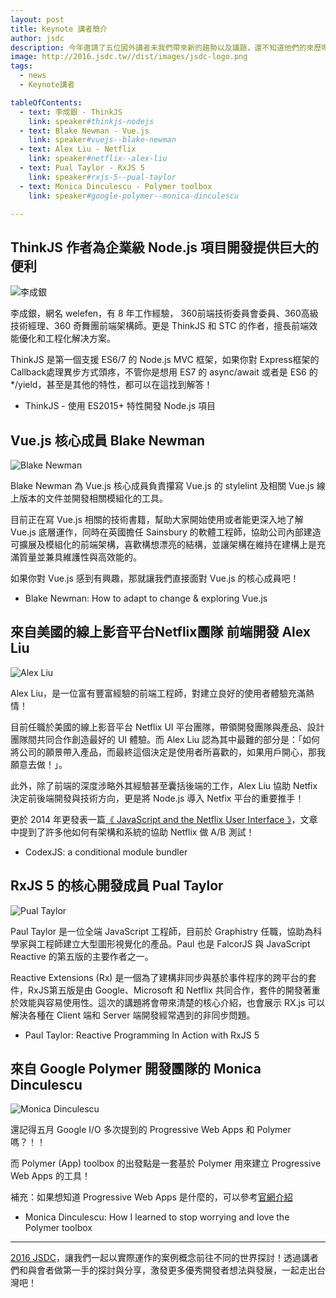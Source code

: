 ```yaml
---
layout: post
title: Keynote 講者簡介
author: jsdc
description: 今年邀請了五位國外講者未我們帶來新的趨勢以及議題，還不知道他們的來歷嗎？快進來瞧瞧！
image: http://2016.jsdc.tw//dist/images/jsdc-logo.png
tags:
  - news
  - Keynote講者

tableOfContents:
  - text: 李成銀 - ThinkJS
    link: speaker#thinkjs-nodejs
  - text: Blake Newman - Vue.js
    link: speaker#vuejs--blake-newman
  - text: Alex Liu - Netflix
    link: speaker#netflix--alex-liu
  - text: Pual Taylor - RxJS 5
    link: speaker#rxjs-5--pual-taylor
  - text: Monica Dinculescu - Polymer toolbox
    link: speaker#google-polymer--monica-dinculescu

---
```


## ThinkJS 作者為企業級 Node.js 項目開發提供巨大的便利

![李成銀](http://2016.jsdc.tw/dist/images/speakers/li-cheng-yin.png)

李成銀，網名 welefen，有 8 年工作經驗， 360前端技術委員會委員、360高級技術經理、360 奇舞團前端架構師。更是 ThinkJS 和 STC 的作者，擅長前端效能優化和工程化解决方案。

ThinkJS 是第一個支援 ES6/7 的 Node.js MVC 框架，如果你對 Express框架的Callback處理異步方式頭疼，不管你是想用 ES7 的 async/await 或者是 ES6 的 */yield，甚至是其他的特性，都可以在這找到解答！

- ThinkJS - 使用 ES2015+ 特性開發 Node.js 項目

## Vue.js 核心成員 Blake Newman

![Blake Newman](http://2016.jsdc.tw/dist/images/speakers/blake-newman-render.png)

Blake Newman 為 Vue.js 核心成員負責攥寫 Vue.js 的 stylelint 及相關 Vue.js 線上版本的文件並開發相關模組化的工具。

目前正在寫 Vue.js 相關的技術書籍，幫助大家開始使用或者能更深入地了解 Vue.js 底層運作，同時在英國擔任 Sainsbury 的軟體工程師，協助公司內部建造可擴展及模組化的前端架構，喜歡構想漂亮的結構，並讓架構在維持在建構上是充滿質量並兼具維護性與高效能的。

如果你對 Vue.js 感到有興趣，那就讓我們直接面對 Vue.js 的核心成員吧！

- Blake Newman: How to adapt to change & exploring Vue.js


## 來自美國的線上影音平台Netflix團隊 前端開發 Alex Liu

![Alex Liu](http://2016.jsdc.tw/dist/images/speakers/alex-liu.png)

Alex Liu，是一位富有豐富經驗的前端工程師，對建立良好的使用者體驗充滿熱情！

目前任職於美國的線上影音平台 Netflix UI 平台團隊，帶領開發團隊與產品、設計團隊間共同合作創造最好的 UI 體驗。而 Alex Liu 認為其中最難的部分是：「如何將公司的願景帶入產品，而最終這個決定是使用者所喜歡的，如果用戶開心，那我願意去做！」。

此外，除了前端的深度涉略外其經驗甚至囊括後端的工作，Alex Liu 協助 Netfix 決定前後端開發與技術方向，更是將 Node.js 導入 Netfix 平台的重要推手！

更於 2014 年更發表一篇[《 JavaScript and the Netflix User Interface 》](http://queue.acm.org/detail.cfm?id=2677720)，文章中提到了許多他如何有架構和系統的協助 Netflix 做 A/B 測試！

- CodexJS: a conditional module bundler

## RxJS 5 的核心開發成員 Pual Taylor

![Pual Taylor](http://2016.jsdc.tw/dist/images/speakers/paul.jpg)

Paul Taylor 是一位全端 JavaScript 工程師，目前於 Graphistry 任職，協助為科學家與工程師建立大型圖形視覺化的產品。Paul 也是 FalcorJS 與 JavaScript Reactive 的第五版的主要作者之一。

Reactive Extensions (Rx) 是一個為了建構非同步與基於事件程序的跨平台的套件，RxJS第五版是由 Google、Microsoft 和 Netflix 共同合作，套件的開發著重於效能與容易使用性。這次的講題將會帶來清楚的核心介紹，也會展示 RX.js 可以解決各種在 Client 端和 Server 端開發經常遇到的非同步問題。

- Paul Taylor: Reactive Programming In Action with RxJS 5

## 來自 Google Polymer 開發團隊的 Monica Dinculescu

![Monica Dinculescu](http://2016.jsdc.tw/dist/images/jsdc-mascot-250.jpg)

還記得五月 Google I/O 多次提到的 Progressive Web Apps 和 Polymer 嗎？！！

而 Polymer (App) toolbox 的出發點是一套基於 Polymer 用來建立 Progressive Web Apps 的工具！

補充：如果想知道 Progressive Web Apps 是什麼的，可以參考[官網介紹](https://developers.google.com/web/fundamentals/getting-started/your-first-progressive-web-app/?hl=zh-tw)

- Monica Dinculescu: How I learned to stop worrying and love the Polymer toolbox

- - - -

[2016 JSDC](http://2016.jsdc.tw/ '2016 JSDC')，讓我們一起以實際運作的案例概念前往不同的世界探討！透過講者們和與會者做第一手的探討與分享，激發更多優秀開發者想法與發展，一起走出台灣吧！
